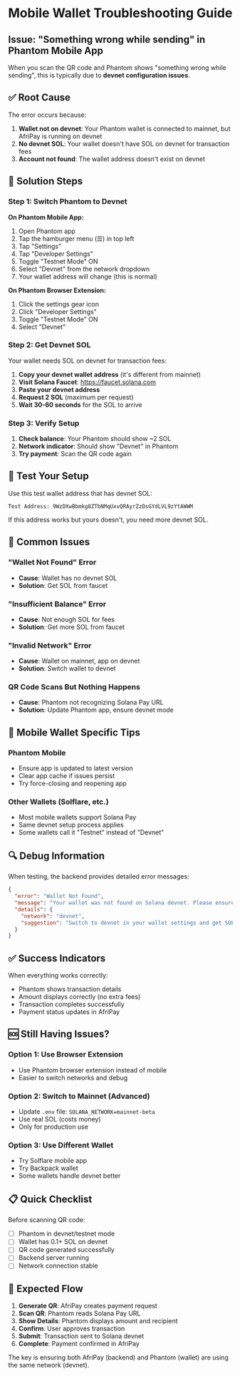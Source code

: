 # Mobile Wallet Troubleshooting Guide

## Issue: "Something wrong while sending" in Phantom Mobile App

When you scan the QR code and Phantom shows "something wrong while sending", this is typically due to **devnet configuration issues**.

## ✅ **Root Cause**

The error occurs because:
1. **Wallet not on devnet**: Your Phantom wallet is connected to mainnet, but AfriPay is running on devnet
2. **No devnet SOL**: Your wallet doesn't have SOL on devnet for transaction fees
3. **Account not found**: The wallet address doesn't exist on devnet

## 🔧 **Solution Steps**

### Step 1: Switch Phantom to Devnet

**On Phantom Mobile App:**
1. Open Phantom app
2. Tap the hamburger menu (☰) in top left
3. Tap "Settings" 
4. Tap "Developer Settings"
5. Toggle "Testnet Mode" ON
6. Select "Devnet" from the network dropdown
7. Your wallet address will change (this is normal)

**On Phantom Browser Extension:**
1. Click the settings gear icon
2. Click "Developer Settings"
3. Toggle "Testnet Mode" ON
4. Select "Devnet"

### Step 2: Get Devnet SOL

Your wallet needs SOL on devnet for transaction fees:

1. **Copy your devnet wallet address** (it's different from mainnet)
2. **Visit Solana Faucet**: https://faucet.solana.com
3. **Paste your devnet address**
4. **Request 2 SOL** (maximum per request)
5. **Wait 30-60 seconds** for the SOL to arrive

### Step 3: Verify Setup

1. **Check balance**: Your Phantom should show ~2 SOL
2. **Network indicator**: Should show "Devnet" in Phantom
3. **Try payment**: Scan the QR code again

## 🧪 **Test Your Setup**

Use this test wallet address that has devnet SOL:
```
Test Address: 9WzDXwBbmkg8ZTbNMqUxvQRAyrZzDsGYdLVL9zYtAWWM
```

If this address works but yours doesn't, you need more devnet SOL.

## 🚨 **Common Issues**

### "Wallet Not Found" Error
- **Cause**: Wallet has no devnet SOL
- **Solution**: Get SOL from faucet

### "Insufficient Balance" Error  
- **Cause**: Not enough SOL for fees
- **Solution**: Get more SOL from faucet

### "Invalid Network" Error
- **Cause**: Wallet on mainnet, app on devnet
- **Solution**: Switch wallet to devnet

### QR Code Scans But Nothing Happens
- **Cause**: Phantom not recognizing Solana Pay URL
- **Solution**: Update Phantom app, ensure devnet mode

## 📱 **Mobile Wallet Specific Tips**

### Phantom Mobile
- Ensure app is updated to latest version
- Clear app cache if issues persist
- Try force-closing and reopening app

### Other Wallets (Solflare, etc.)
- Most mobile wallets support Solana Pay
- Same devnet setup process applies
- Some wallets call it "Testnet" instead of "Devnet"

## 🔍 **Debug Information**

When testing, the backend provides detailed error messages:

```json
{
  "error": "Wallet Not Found",
  "message": "Your wallet was not found on Solana devnet. Please ensure your wallet is connected to devnet.",
  "details": {
    "network": "devnet",
    "suggestion": "Switch to devnet in your wallet settings and get SOL from https://faucet.solana.com"
  }
}
```

## ✅ **Success Indicators**

When everything works correctly:
- Phantom shows transaction details
- Amount displays correctly (no extra fees)
- Transaction completes successfully
- Payment status updates in AfriPay

## 🆘 **Still Having Issues?**

### Option 1: Use Browser Extension
- Use Phantom browser extension instead of mobile
- Easier to switch networks and debug

### Option 2: Switch to Mainnet (Advanced)
- Update `.env` file: `SOLANA_NETWORK=mainnet-beta`
- Use real SOL (costs money)
- Only for production use

### Option 3: Use Different Wallet
- Try Solflare mobile app
- Try Backpack wallet
- Some wallets handle devnet better

## 📋 **Quick Checklist**

Before scanning QR code:
- [ ] Phantom in devnet/testnet mode
- [ ] Wallet has 0.1+ SOL on devnet
- [ ] QR code generated successfully
- [ ] Backend server running
- [ ] Network connection stable

## 🎯 **Expected Flow**

1. **Generate QR**: AfriPay creates payment request
2. **Scan QR**: Phantom reads Solana Pay URL
3. **Show Details**: Phantom displays amount and recipient
4. **Confirm**: User approves transaction
5. **Submit**: Transaction sent to Solana devnet
6. **Complete**: Payment confirmed in AfriPay

The key is ensuring both AfriPay (backend) and Phantom (wallet) are using the same network (devnet).
